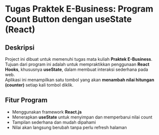 # Tugas Praktek E-Business: Program Count Button dengan useState (React)

## Deskripsi
Project ini dibuat untuk memenuhi tugas mata kuliah **Praktek E-Business**.  
Tujuan dari program ini adalah untuk mempraktikkan penggunaan **React Hooks**, khususnya **useState**, dalam membuat interaksi sederhana pada web.  
Aplikasi ini menampilkan satu tombol yang akan **menambah nilai hitungan (counter)** setiap kali tombol diklik.


## Fitur Program
- Menggunakan framework **React.js**
- Menerapkan **useState** untuk menyimpan dan memperbarui nilai count
- Tampilan sederhana dan mudah dipahami
- Nilai akan langsung berubah tanpa perlu refresh halaman
